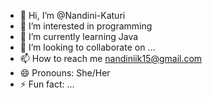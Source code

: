 - 👋 Hi, I’m @Nandini-Katuri
- 👀 I’m interested in programming
- 🌱 I’m currently learning Java
- 💞️ I’m looking to collaborate on ...
- 📫 How to reach me nandiniik15@gmail.com
- 😄 Pronouns: She/Her
- ⚡ Fun fact: ...

<!---
Nandini-Katuri/Nandini-Katuri is a ✨ special ✨ repository because its `README.md` (this file) appears on your GitHub profile.
You can click the Preview link to take a look at your changes.
--->
